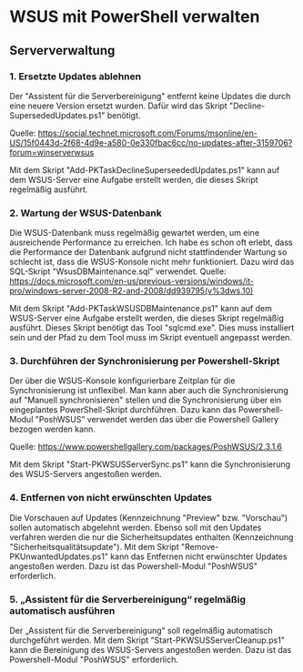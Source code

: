 # WSUS mit PowerShell verwalten

## Serververwaltung
 
### 1. Ersetzte Updates ablehnen

Der "Assistent für die Serverbereinigung" entfernt keine Updates die durch eine neuere Version ersetzt wurden. Dafür wird das 
Skript "Decline-SupersededUpdates.ps1" benötigt.

Quelle: https://social.technet.microsoft.com/Forums/msonline/en-US/15f0443d-2f68-4d9e-a580-0e330fbac6cc/no-updates-after-3159706?forum=winserverwsus

Mit dem Skript "Add-PKTaskDeclineSuperseededUpdates.ps1" kann auf dem WSUS-Server eine Aufgabe erstellt werden, die dieses Skript 
regelmäßig ausführt.

### 2. Wartung der WSUS-Datenbank

Die WSUS-Datenbank muss regelmäßig gewartet werden, um eine ausreichende Performance zu erreichen. Ich habe es schon oft erlebt, 
dass die Performance der Datenbank aufgrund nicht stattfindender Wartung so schlecht ist, dass die WSUS-Konsole nicht mehr 
funktioniert. Dazu wird das SQL-Skript "WsusDBMaintenance.sql" verwendet.
Quelle: https://docs.microsoft.com/en-us/previous-versions/windows/it-pro/windows-server-2008-R2-and-2008/dd939795(v%3dws.10)

Mit dem Skript "Add-PKTaskWSUSDBMaintenance.ps1" kann auf dem WSUS-Server eine Aufgabe erstellt werden, die dieses Skript 
regelmäßig ausführt. Dieses Skript benötigt das Tool "sqlcmd.exe". Dies muss installiert sein und der Pfad zu dem Tool muss im 
Skript eventuell angepasst werden.

### 3. Durchführen der Synchronisierung per Powershell-Skript
    
Der über die WSUS-Konsole konfigurierbare Zeitplan für die Synchronisierung ist unflexibel. Man kann aber auch die Synchronisierung
auf "Manuell synchronisieren" stellen und die Synchronisierung über ein eingeplantes PowerShell-Skript durchführen. Dazu kann das 
Powershell-Modul "PoshWSUS" verwendet werden das über die Powershell Gallery bezogen werden kann.

Quelle: https://www.powershellgallery.com/packages/PoshWSUS/2.3.1.6

Mit dem Skript "Start-PKWSUSServerSync.ps1" kann die Synchronisierung des WSUS-Servers angestoßen werden.

### 4. Entfernen von nicht erwünschten Updates

Die Vorschauen auf Updates (Kennzeichnung "Preview" bzw. "Vorschau") sollen automatisch abgelehnt werden. Ebenso soll mit den 
Updates verfahren werden die nur die Sicherheitsupdates enthalten (Kennzeichnung "Sicherheitsqualitätsupdate").
Mit dem Skript "Remove-PKUnwantedUpdates.ps1" kann das Entfernen nicht erwünschter Updates angestoßen werden. Dazu ist das 
Powershell-Modul "PoshWSUS" erforderlich.

### 5. „Assistent für die Serverbereinigung“ regelmäßig automatisch ausführen

Der „Assistent für die Serverbereinigung“ soll regelmäßig automatisch durchgeführt werden. Mit dem Skript 
"Start-PKWSUSServerCleanup.ps1" kann die Bereinigung des WSUS-Servers angestoßen werden. Dazu ist das Powershell-Modul "PoshWSUS" erforderlich.
